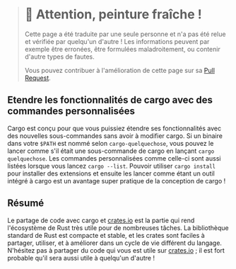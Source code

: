 > # 🚧 Attention, peinture fraîche !
>
> Cette page a été traduite par une seule personne et n'a pas été relue et
> vérifiée par quelqu'un d'autre ! Les informations peuvent par exemple être
> erronées, être formulées maladroitement, ou contenir d'autre types de fautes.
>
> Vous pouvez contribuer à l'amélioration de cette page sur sa
> [Pull Request](https://github.com/Jimskapt/rust-book-fr/pull/184).

<!--
## Extending Cargo with Custom Commands
-->

## Etendre les fonctionnalités de cargo avec des commandes personnalisées

<!--
Cargo is designed so you can extend it with new subcommands without having to
modify Cargo. If a binary in your `$PATH` is named `cargo-something`, you can
run it as if it was a Cargo subcommand by running `cargo something`. Custom
commands like this are also listed when you run `cargo --list`. Being able to
use `cargo install` to install extensions and then run them just like the
built-in Cargo tools is a super convenient benefit of Cargo’s design!
-->

Cargo est conçu pour que vous puissiez étendre ses fonctionnalités avec des
nouvelles sous-commandes sans avoir à modifier cargo. Si un binaire dans votre
`$PATH` est nommé selon `cargo-quelquechose`, vous pouvez le lancer comme s'il
était une sous-commande de cargo en lançant `cargo quelquechose`. Les commandes
personnalisées comme celle-ci  sont aussi listées lorsque vous lancez
`cargo --list`. Pouvoir utiliser `cargo install` pour installer des extensions
et ensuite les lancer comme étant un outil intégré à cargo est un avantage
super pratique de la conception de cargo !

<!--
## Summary
-->

## Résumé

<!--
Sharing code with Cargo and [crates.io](https://crates.io/)<!-- ignore -- > is
part of what makes the Rust ecosystem useful for many different tasks. Rust’s
standard library is small and stable, but crates are easy to share, use, and
improve on a timeline different from that of the language. Don’t be shy about
sharing code that’s useful to you on [crates.io](https://crates.io/)<!-- ignore
-- >; it’s likely that it will be useful to someone else as well!
-->

Le partage de code avec cargo et [crates.io](https://crates.io/)<!-- ignore -->
est la partie qui rend l'écosystème de Rust très utile pour de nombreuses
tâches. La bibliothèque standard de Rust est compacte et stable, et les crates
sont faciles à partager, utiliser, et à améliorer dans un cycle de vie différent
du langage. N'hésitez pas à partager du code qui vous est utile sur
[crates.io](https://crates.io/)<!-- ignore --> ; il est fort probable qu'il
sera aussi utile à quelqu'un d'autre !
